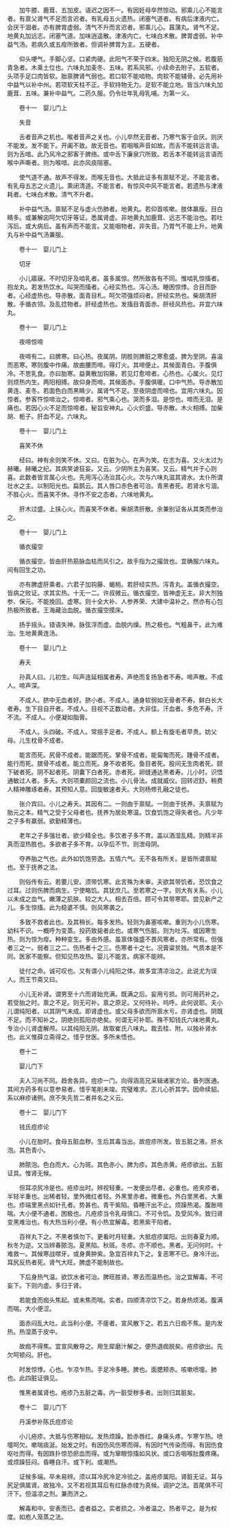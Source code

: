 <!-- { "loadSidebar": true } -->
　　加牛膝、鹿茸、五加皮。语迟之因不一。有因妊母卒然惊动。邪乘儿心不能言者。有禀父肾气不足而言迟者。有乳母五火遗热。闭塞气道者。有病后津液内亡。会厌干涸者。亦有脾胃虚弱。清气不升而言迟者。邪乘儿心。菖蒲丸。肾气不足。地黄丸加远志。闭塞气道。加味逍遥散。津液内亡。七味白术散。脾胃虚弱。补中益气汤。若病久或五疳所致者。但调补脾胃为主。五硬者。

　　仰头哽气。手脚心坚。口紧肉硬。此阳气不荣于四末。独阳无阴之候。若腹筋青急者。木乘土位也。六味丸加麦冬、五味。若系风邪。小续命去附子。五软者。头项手足口肉皆软。胎禀脾肾气弱也。若口软不能啮物。肉软不能辅骨。必先用补中益气以补中州。若项软天柱不正。手软持物无力。足软不能立地。皆当六味丸加鹿茸、五味。兼补中益气。二药久服。仍令壮年乳母乳哺。为第一义。

　　卷十一　婴儿门上

　　失音

　　舌者音声之机也。喉者音声之关也。小儿卒然无音者。乃寒气客于会厌。则厌不能发。发不能下。开阖不致。故无音也。若咽喉声音如故。而舌不能转运言语。则为舌喑。此乃风冷之邪客于脾络。或中舌下廉泉穴所致。若舌本不能转运言语而喉中声嘶者。则为喉喑。此亦风痰阻塞。

　　使气道不通。故声不得发。而喉无音也。大抵此证多有禀赋不足。不能言者。有乳母五志之火遗儿。熏闭清道。不能言者。有惊风中风不能言者。若遗热与津液耗者。七味白术散。清气不升者。

　　补中益气汤。禀赋不足与虚火伤肺者。地黄丸。若仰首咳嗽。肢体羸瘦。目白睛多。或兼解囟呵欠切牙等证。悉属肾虚。非地黄丸加鹿茸、远志不能治也。若吐泻后。或大病后。虽有声而不能言。又能咽物者。非失音。乃胃气不能上升。地黄丸与补中益气汤兼服。

　　卷十一　婴儿门上

　　切牙

　　小儿寤寐。不时切牙及啮乳者。虽多属惊。然所致各有不同。惟啮乳惊搐者。抱龙丸。若发热饮水。叫哭而搐者。心经实热也。泻心汤。睡困惊悸。合目而卧者。心经虚热也。导赤散。面青目札。呵欠项强烦闷者。肝经实热也。柴胡清肝散。手循衣领。及乱捻物者。肝经虚热也。发搐目青面赤。肝经风热也。并宜六味丸。

　　卷十一　婴儿门上

　　夜啼惊啼

　　夜啼有二。曰脾寒。曰心热。夜属阴。阴胜则脾脏之寒愈盛。脾为至阴。喜温而恶寒。寒则腹中作痛。故曲腰而啼。得灯火。其啼便止。其候面青白。手腹俱冷。不思乳食。亦曰胎寒。益黄散加钩藤。若见灯愈啼者。心热也。心属火。见灯则烦热内生。两阳相搏。故仰身而啼。其候面赤。手腹俱暖。口中气热。导赤散加黄连、麦冬。若面色白而黑睛少。属肾气不足。至夜阴虚而啼也。宜用六味丸。因惊者。参客忤惊啼治之。惊啼者。邪气乘心也。哭而多泪。是惊也。啼而无泪。是痛也。若因心火不足而惊啼者。秘旨安神丸。心火炽盛。导赤散。木火相搏。加柴胡、栀子。肝血不足。六味丸。

　　卷十一　婴儿门上

　　喜笑不休

　　经曰。神有余则笑不休。又曰。在脏为心。在声为笑。在志为喜。又火太过为赫曦。赫曦之纪。其病笑谑狂妄。又云。少阴所主为喜笑。又云。精气并于心则喜。此数者皆言属心火也。先用泻心汤治其心火。次与六味丸滋其肾水。太仆所谓壮水之主。以制阳光也。扁鹊云。其人唇口赤色者可治。青黑者死。若肾水亏涸。不胜心火。而喜笑不休。寻作不安之态者。六味地黄丸。

　　肝木过盛。上挟心火。而喜笑不休者。柴胡清肝散。余兼别证各从其类而参治之。

　　卷十一　婴儿门上

　　循衣撮空

　　循衣撮空。皆由肝热筋脉血枯而风引之。故手指为之撮敛也。宜确服六味丸。间有回生之功。

　　亦有脾虚肝乘者。六君子加钩藤、蝎梢。若肝经实热。泻青丸。盖循衣撮空。皆病之败证。求其实热。十无一二。许叔微云。循衣撮空。皆神虚无主。非大剂独参、保元。不能挽回。虚寒。则十全大补、人参养荣、大建中温补之。然亦有心包热极所致者。王海藏治血脱。循衣撮空摸床。

　　扬手摇头。错语失神。脉弦浮而虚。血脱内燥。热之极也。气粗鼻干。此为难治。生地黄黄连汤。

　　卷十一　婴儿门上

　　寿夭

　　孙真人曰。儿初生。叫声连延相属者寿。声绝而复扬急者不寿。啼声散。不成人。啼声深。

　　不成人。脐中无血者好。脐小者。不成人。通身软弱如无骨者不寿。鲜白长大者寿。生下目自开者。不成人。目视不正数动者。大非佳。汗血者。多危不寿。汗不流。不成人。小便凝如脂膏。

　　不成人。头四破。不成人。常摇手足者。不成人。额上有旋毛者早贵。妨父母。儿生枕骨不成者。

　　能言而死。尻骨不成者。能踞而死。掌骨不成者。能匐匍而死。踵骨不成者。能行而死。膑骨不成者。能立而死。身不收者死。鱼目者死。股间无生肉者死。颐下破者死。阴不起者死。阴囊下白者死。赤者死。卵缝通达黑者寿。儿小时。识悟通敏过人者。多夭。大则项橐颜回之流也。小儿骨法。成就威仪。回转迟舒。稍费人精神雕琢者寿。其预知人意。回旋敏速者夭。大则杨修孔融之徒也。

　　张介宾曰。小儿之寿夭。其因有二。一则由于禀赋。一则由于抚养。夫禀赋为胎元之本。精气之受于父母者也。抚养为居处寒温。饮食饥饱之得失者也。凡少年之子多有羸弱。欲勤精薄也。

　　老年之子多强壮者。欲少精全也。多饮者子多不育。盖以酒湿乱精。则精半非真而湿热胜也。多欲者子多不育。以孕后不节。则泄母阴。

　　夺养胎之气也。此外如饥饱劳逸。五情六气。无不各有所关。是皆所谓禀赋也。至于抚养之法。

　　则俗传有云。若要儿安。须带饥寒。此言殊为未审。夫欲其带饥者。恐饮食之过耳。过则伤脾而病生。宁使略饥。其犹庶几。至若寒之一字。则大有关系。小儿以未成之血气。嫩薄之肌肤。较之大人。相去百倍。顾可令其带寒耶。尝见新产之儿。多生惊搐。此为稳婆不慎。则风寒袭之。

　　多致不救者此也。及其稍长。每多发热。轻则为鼻塞咳嗽。重则为小儿伤寒。幼科不识。一概呼为变蒸。投药致毙者此也。或寒气伤脏。则为吐泻。或因寒生热。则为惊为疳。种种变生。多由外感。虽禀体强盛不畏风寒者。亦所常有。但强者三之一。弱者三之二。伤热者十之三。伤寒者十之七。况膏粱贫贱。气质本是不同。医家不能察。但知见热攻热。婴儿不能言。病家不能辨。

　　徒付之命。诚可叹也。又有谓小儿纯阳之体。故多宜清凉治之。此说尤为误人。而王节斋又曰。

　　小儿无补肾。谓男至十六而肾始充满。既满之后。妄用亏损。则可用药补之。若受胎之时。禀之不足。则无可补。禀之原足。又何待补。呜呼。此何说耶。夫小儿谓纯阳者。以其阴气未成。即肾虚也。或父母多欲而所禀水亏。亦肾虚也。阴既不足。而不知补之。阴绝则孤阳亦绝矣。何谓无可补耶。殊不知钱氏六味地黄丸。专治小儿肾虚解颅。以其纯阳无阴。故取崔氏八味丸。裁去桂、附。以独补肾水也。此义惟薛立斋得之。惜乎世医。多所未悟也。

　　卷十二

　　婴儿门下

　　夫人习尚不同。趋舍各异。痘疹一门。向得涵高兄采辑诸家方论。备列医通。其间方药多有以意参易者。惜乎笔削未竣。完璧难求。志儿心折其学。因命续貂。系以麻疹诸例。庶不失先哲二者并名之义云。

　　卷十二　婴儿门下

　　钱氏痘疹论

　　小儿在胎时。食母五脏血秽。生后其毒当出。故痘疹所发。皆五脏之液。肝水泡。其色青小。

　　肺脓泡。色白而大。心为斑。其色赤小。脾为疹。其色赤黄。疮疹欲出。五脏证具。惟肾无候。

　　但耳凉尻冷是也。疮疹出时。辨视轻重。一发便出尽者。必重也。疮夹疹者。半轻半重也。出稀者轻。里外微红者轻。外黑里赤者。微重也。外白里黑者。大重也。疹端里黑点如针孔者。势甚也。青干紫陷。昏睡汗出不止。烦躁热渴。腹胀啼喘。大小便不通者。困极也。凡疮疹当令乳母慎口。不可令饥。及受风冷。致归肾变黑难治也。有大热当利小便。有小热宜解毒。若黑紫干陷者。

　　百祥丸下之。不黑者慎勿下。更看时月轻重。大抵痘疹属阳。出则春夏为顺。秋冬为逆。又当辨春脓泡。夏黑陷。秋斑。冬疹。亦不顺也。黑者。无问何时。十难救一。其候寒战噤牙。或身黄肿紫。急宜百祥丸下之。复恶寒不已。身冷汗出。耳尻反热者死。肾气大旺。脾虚不能制故也。

　　下后身热气温。欲饮水者可治。脾旺胜肾。寒去而温热也。治之宜解毒。不可妄下。下则内虚。多归于肾。

　　若能食而痂头焦起。或未焦而喘。实者。四顺清凉饮下之。若身热烦渴。腹满而喘。大小便涩。

　　面赤闷乱大吐。此当利小便。不瘥者。宣风散下之。若五六日痂不焦。是内发热。热湿蒸于皮中。

　　故痂不得焦。宜宣风散导之。用生犀磨汁解之。便热退痂脱矣。疮疹欲出。先欠呵顿闷。肝也。

　　时发惊悸。心也。乍凉乍热。手足冷多睡。脾也。面腮颊赤。咳嗽喷嚏。肺也。此四脏证俱见。

　　惟黑者属肾也。疮疹乃五脏之毒。内一脏受秽多者。出则归其脏矣。

　　卷十二　婴儿门下

　　丹溪参补陈氏痘疹论

　　小儿疮疹。大抵与伤寒相似。发热烦躁。脸赤唇红。身痛头疼。乍寒乍热。喷嚏呵欠。嗽喘痰涎。始发之时。有因伤风伤寒而得。有因时气传染而得。有因伤食呕吐而得。有因跌扑惊恐瘀血而得。或为窜眼惊搐如风状。或口舌咽喉肚腹疼痛。或烦躁狂闷。昏睡自汗。或下利。或潮热。

　　证候多端。卒未易辨。须以耳冷尻冷足冷验之。盖疮疹属阳。肾脏无证。耳与尻足俱属肾。故独冷。又不若视其耳后有红脉赤缕为真候。调护之法。首尾俱不可汗下。但温凉之剂。兼而济之。

　　解毒和中。安表而已。虚者益之。实者损之。冷者温之。热者平之。是为权度。如庖人笼蒸之法。

